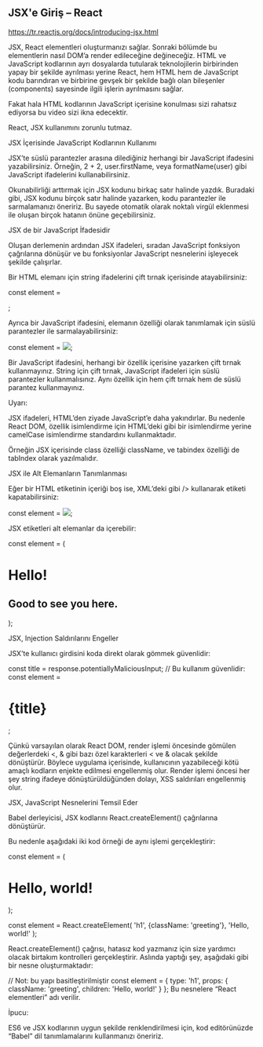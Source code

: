 

## JSX'e Giriş – React

https://tr.reactjs.org/docs/introducing-jsx.html

JSX, React elementleri oluşturmanızı sağlar. Sonraki bölümde bu elementlerin nasıl DOM’a render edileceğine değineceğiz.
HTML ve JavaScript kodlarının ayrı dosyalarda tutularak teknolojilerin birbirinden yapay bir şekilde ayrılması yerine React, hem HTML hem de JavaScript kodu barındıran ve birbirine gevşek bir şekilde bağlı olan bileşenler (components) sayesinde ilgili işlerin ayrılmasını sağlar.

Fakat hala HTML kodlarının JavaScript içerisine konulması sizi rahatsız ediyorsa bu video sizi ikna edecektir.

React, JSX kullanımını zorunlu tutmaz.

JSX İçerisinde JavaScript Kodlarının Kullanımı

JSX’te süslü parantezler arasına dilediğiniz herhangi bir JavaScript ifadesini yazabilirsiniz. Örneğin, 2 + 2, user.firstName, veya formatName(user) gibi JavaScript ifadelerini kullanabilirsiniz.

Okunabilirliği arttırmak için JSX kodunu birkaç satır halinde yazdık. Buradaki gibi, JSX kodunu birçok satır halinde yazarken, kodu parantezler ile sarmalamanızı öneririz. Bu sayede otomatik olarak noktalı virgül eklenmesi ile oluşan birçok hatanın önüne geçebilirsiniz.

JSX de bir JavaScript İfadesidir

Oluşan derlemenin ardından JSX ifadeleri, sıradan JavaScript fonksiyon çağrılarına dönüşür ve bu fonksiyonlar JavaScript nesnelerini işleyecek şekilde çalışırlar.

Bir HTML elemanı için string ifadelerini çift tırnak içerisinde atayabilirsiniz:

const element = <div tabIndex="0"></div>;

Ayrıca bir JavaScript ifadesini, elemanın özelliği olarak tanımlamak için süslü parantezler ile sarmalayabilirsiniz:

const element = <img src={user.avatarUrl}></img>;

Bir JavaScript ifadesini, herhangi bir özellik içerisine yazarken çift tırnak kullanmayınız. String için çift tırnak, JavaScript ifadeleri için süslü parantezler kullanmalısınız. Aynı özellik için hem çift tırnak hem de süslü parantez kullanmayınız.

Uyarı:

JSX ifadeleri, HTML’den ziyade JavaScript’e daha yakındırlar. Bu nedenle React DOM, özellik isimlendirme için HTML’deki gibi bir isimlendirme yerine camelCase isimlendirme standardını kullanmaktadır.

Örneğin JSX içerisinde class özelliği className, ve tabindex özelliği de tabIndex olarak yazılmalıdır.

JSX ile Alt Elemanların Tanımlanması

Eğer bir HTML etiketinin içeriği boş ise, XML’deki gibi /> kullanarak etiketi kapatabilirsiniz:

const element = <img src={user.avatarUrl} />;

JSX etiketleri alt elemanlar da içerebilir:

const element = ( <div> <h1>Hello!</h1> <h2>Good to see you here.</h2> </div> );

JSX, Injection Saldırılarını Engeller

JSX’te kullanıcı girdisini koda direkt olarak gömmek güvenlidir:

const title = response.potentiallyMaliciousInput; // Bu kullanım güvenlidir: const element = <h1>{title}</h1>;

Çünkü varsayılan olarak React DOM, render işlemi öncesinde gömülen değerlerdeki <, & gibi bazı özel karakterleri &lt; ve &amp; olacak şekilde dönüştürür. Böylece uygulama içerisinde, kullanıcının yazabileceği kötü amaçlı kodların enjekte edilmesi engellenmiş olur. Render işlemi öncesi her şey string ifadeye dönüştürüldüğünden dolayı, XSS saldırıları engellenmiş olur.

JSX, JavaScript Nesnelerini Temsil Eder

Babel derleyicisi, JSX kodlarını React.createElement() çağrılarına dönüştürür.

Bu nedenle aşağıdaki iki kod örneği de aynı işlemi gerçekleştirir:

const element = ( <h1 className="greeting"> Hello, world! </h1> );

const element = React.createElement( 'h1', {className: 'greeting'}, 'Hello, world!' );

React.createElement() çağrısı, hatasız kod yazmanız için size yardımcı olacak birtakım kontrolleri gerçekleştirir. Aslında yaptığı şey, aşağıdaki gibi bir nesne oluşturmaktadır:

// Not: bu yapı basitleştirilmiştir const element = { type: 'h1', props: { className: 'greeting', children: 'Hello, world!' } };
Bu nesnelere “React elementleri” adı verilir.

İpucu:

ES6 ve JSX kodlarının uygun şekilde renklendirilmesi için, kod editörünüzde “Babel” dil tanımlamalarını kullanmanızı öneririz.